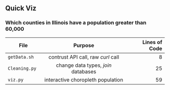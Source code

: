 ## Quick Viz 


### Which counties in Illinois have a population greater than 60,000

| File              | Purpose                            | Lines of Code  |
| -------------   |:-------------:                       | -----:         |
| `getData.sh `   | contrust API call, raw *curl* call   | 8              |
| `Cleaning.py `  | change data types, *join* databases  |   25           |
| `viz.py`        |  interactive choropleth population   |    59          |



